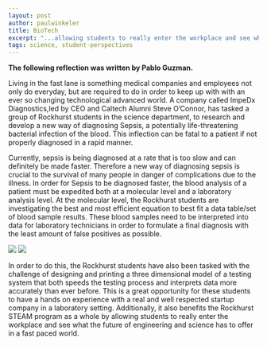 ```yaml
---
layout: post
author: paulwinkeler
title: BioTech
excerpt: "...allowing students to really enter the workplace and see what the future of engineering and science has to offer in a fast paced world."
tags: science, student-perspectives
---
```

<b>The following reflection was written by Pablo Guzman.</b>
 
Living in the fast lane is something medical companies and employees not only do everyday, but are required to do in order to keep up with with an ever so changing technological advanced world. A company called ImpeDx Diagnostics,led by CEO and Caltech Alumni Steve O’Connor, has tasked a group of Rockhurst students in the science department, to research and develop a new way of diagnosing Sepsis, a potentially life-threatening bacterial infection of the blood. This inflection can be fatal to a patient if not properly diagnosed in a rapid manner. 

Currently, sepsis is being diagnosed at a rate that is too slow and can definitely be made faster. Therefore a new way of diagnosing sepsis is crucial to the survival of many people in danger of complications due to the illness. In order for Sepsis to be diagnosed faster, the blood analysis of a patient must be expedited both at a molecular level and a laboratory analysis level. At the molecular level, the Rockhurst students are investigating the best and most efficient equation to best fit a data table/set of blood sample results. These blood samples need to be interpreted into data for laboratory technicians in order to formulate a final diagnosis with the least amount of false positives as possible. 

<div class="flex-wrapper">
  <img src="{{ site.baseurl }}/img/BioTech1.JPG">
  <img src="{{ site.baseurl }}/img/BioTech2.JPG">
</div>

In order to do this, the Rockhurst students have also been tasked with the challenge of designing and printing a three dimensional model of a testing system that both speeds the testing process and interprets data more accurately than ever before. This is a great opportunity for these students to have a hands on experience with a real and well respected startup company in a laboratory setting. Additionally, it also benefits the Rockhurst STEAM program as a whole by allowing students to really enter the workplace and see what the future of engineering and science has to offer in a fast paced world.





